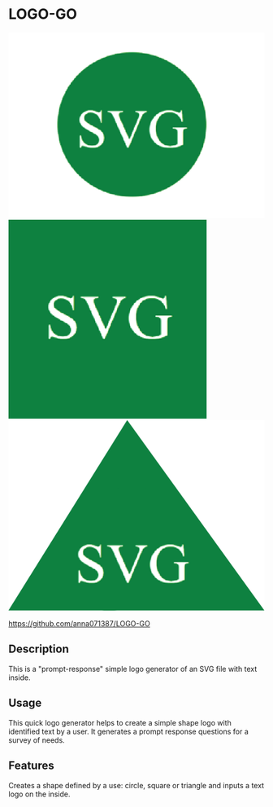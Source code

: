 # LOGO-GO
![alt text](./images/Circle_logo.png)
![alt text](./images/Square_logo.png)
![alt text](./images/Triangle_logo.png)

https://github.com/anna071387/LOGO-GO

## Description

This is a "prompt-response" simple logo generator of an SVG file with text inside. 

## Usage

This quick logo generator helps to create a simple shape logo with identified text by a user.
It generates a prompt response questions for a survey of needs. 

## Features

Creates a shape defined by a use: circle, square or triangle and inputs a text logo on the inside.









